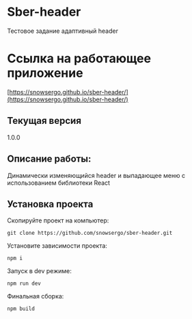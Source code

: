 # Sber-header
Тестовое задание адаптивный header

# Ссылка на работающее приложение

[https://snowsergo.github.io/sber-header/](https://snowsergo.github.io/sber-header/)

## Текущая версия
1.0.0

## Описание работы:
Динамически изменяющийся header и выпадающее меню с использованием библиотеки React

## Установка проекта

Скопируйте проект на компьютер:
```
git clone https://github.com/snowsergo/sber-header.git
```
Установите зависимости проекта:
```
npm i
```
Запуск в dev режиме:
```
npm run dev
```
Финальная сборка:
```
npm build
```